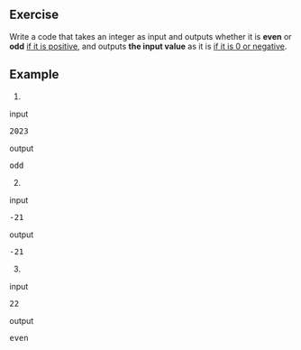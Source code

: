 ## Exercise

Write a code that takes an integer as input and outputs whether it is **even** or **odd** <ins> if it is positive</ins>, and outputs **the input value** as it is <ins> if it is 0 or negative</ins>.

## Example

1)
input
<pre>
2023
</pre>
output
<pre>
odd
</pre>
2)
input
<pre>
-21
</pre>
output
<pre>
-21
</pre>
3)
input
<pre>
22
</pre>
output
<pre>
even
</pre>